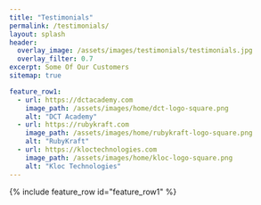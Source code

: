 ```yaml
---
title: "Testimonials"
permalink: /testimonials/
layout: splash
header:
  overlay_image: /assets/images/testimonials/testimonials.jpg
  overlay_filter: 0.7
excerpt: Some Of Our Customers
sitemap: true

feature_row1:
  - url: https://dctacademy.com
    image_path: /assets/images/home/dct-logo-square.png
    alt: "DCT Academy"
  - url: https://rubykraft.com
    image_path: /assets/images/home/rubykraft-logo-square.png
    alt: "RubyKraft"
  - url: https://kloctechnologies.com
    image_path: /assets/images/home/kloc-logo-square.png
    alt: "Kloc Technologies"
---
```


{% include feature_row id="feature_row1" %}